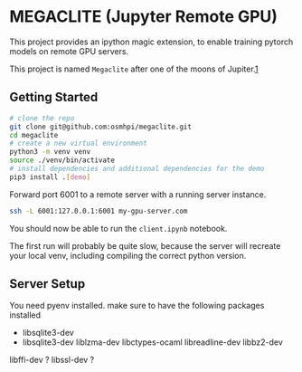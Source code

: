 # MEGACLITE (Jupyter Remote GPU)

This project provides an ipython magic extension, to enable training pytorch models on remote GPU servers.

This project is named `Megaclite` after one of the moons of Jupiter.[1]

[1]: https://en.wikipedia.org/wiki/Megaclite


## Getting Started

~~~bash
# clone the repo
git clone git@github.com:osmhpi/megaclite.git
cd megaclite
# create a new virtual environment
python3 -m venv venv
source ./venv/bin/activate
# install dependencies and additional dependencies for the demo
pip3 install .[demo]
~~~

Forward port 6001 to a remote server with a running server instance.

~~~bash
ssh -L 6001:127.0.0.1:6001 my-gpu-server.com
~~~

You should now be able to run the `client.ipynb` notebook.

The first run will probably be quite slow, because the server will recreate your local venv, including compiling the correct python version.

## Server Setup

You need pyenv installed.
make sure to have the following packages installed

- libsqlite3-dev
- libsqlite3-dev liblzma-dev libctypes-ocaml libreadline-dev libbz2-dev 

libffi-dev  ?
libssl-dev ?
